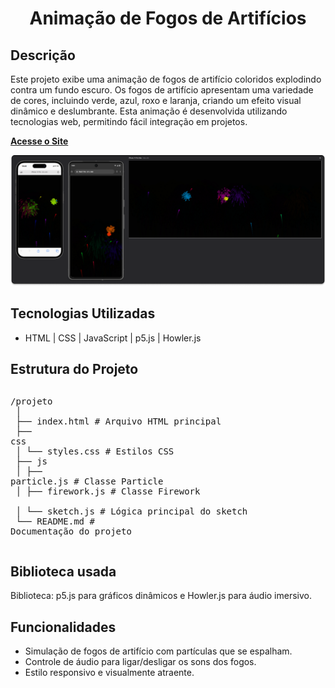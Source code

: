 <h1 align="center"> Animação de Fogos de Artifícios</h1>

## Descrição
Este projeto exibe uma animação de fogos de artifício coloridos explodindo contra um fundo escuro. Os fogos de artifício apresentam uma variedade de cores, incluindo verde, azul, roxo e laranja, criando um efeito visual dinâmico e deslumbrante.
Esta animação é desenvolvida utilizando tecnologias web, permitindo fácil integração em projetos.

[**Acesse o Site**](https://fernandojesuss.github.io/Fogos_Artificios/)

![Cardapio](https://github.com/FernandoJesuss/Fogos_Artificios/blob/main/img/Fogos.png)


## Tecnologias Utilizadas

- HTML | CSS | JavaScript | p5.js | Howler.js

## Estrutura do Projeto

<div style="display: flex; flex-direction: column; font-family: monospace; white-space: pre;">
  
/projeto <br>
│<br>
├── index.html          # Arquivo HTML principal <br>
├── css <br>
│   └── styles.css      # Estilos CSS <br>
├── js <br>
│   ├── particle.js     # Classe Particle <br>
│   ├── firework.js     # Classe Firework <br>
│   └── sketch.js       # Lógica principal do sketch <br>
└── README.md           # Documentação do projeto

</div>

## Biblioteca usada 
Biblioteca: p5.js para gráficos dinâmicos e Howler.js para áudio imersivo.

## Funcionalidades
- Simulação de fogos de artifício com partículas que se espalham.
- Controle de áudio para ligar/desligar os sons dos fogos.
- Estilo responsivo e visualmente atraente.







